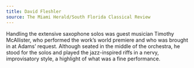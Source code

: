 ```yaml
---
title: David Fleshler
source: The Miami Herald/South Florida Classical Review
---
```

Handling the extensive saxophone solos was guest musician Timothy McAllister, who performed the work&#8217;s world premiere and who was brought in at Adams&#8217; request. Although seated in the middle of the orchestra, he stood for the solos and played the jazz-inspired riffs in a nervy, improvisatory style, a highlight of what was a fine performance.

